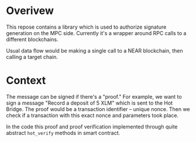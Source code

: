 # Overivew 

This repose contains a library which is used to authorize signature generation on the MPC side.
Currently it's a wrapper around RPC calls to a different blockchains.

Usual data flow would be making a single call to a NEAR blockchain, then calling a target chain.

# Context

The message can be signed if there's a "proof." For example, we want to sign a message "Record a deposit of 5 XLM"
which is sent to the Hot Bridge.
The proof would be a transaction identifier – unique nonce. Then we check if a transaction with this
exact nonce and parameters took place. 

In the code this proof and proof verification implemented through quite abstract `hot_verify` methods in smart contract.

